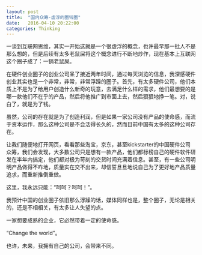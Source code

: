 ```yaml
---
layout: post
title:  "国内众筹-虚浮的圈钱圈"
date:   2016-04-10 20:22:00
categories: Thinking
---
```




一谈到互联网思维，其实一开始这就是一个很虚浮的概念，也许最早那一批人不是那么想的，但是后续有太多老鼠屎将这个概念进行不断地炒作，现在基本上互联网这个圈子成了：一锅老鼠屎。

在硬件创业圈子的创业公司呆了接近两年时间，通过每天浏览的信息，我深感硬件创业其实也是一个非常，非常，非常浮躁的圈子。首先，有太多硬件公司，他们本质上不是为了给用户创造什么新奇的玩意，去满足什么样的需求，他们最想要的是哪一款他们不在乎的产品，然后将他推广到市面上去，然后狠狠地挣一笔。对，说白了，就是为了钱。

虽然，公司的存在就是为了创造利润，但是如果一家公司没有产品的使命感，而流于资本运作，那么这种公司是不会活得长久的，然而目前中国有太多的这种公司存在。

让我们随便地打开网页，看看那些淘宝，京东，甚至kickstarter的中国硬件公司众筹，我们会发现，大多数公司只是想有一款产品，他们都标榜自己的硬件软件研发在半年内搞定，他们都对极为苛刻的交货时间充满着信息。甚至，有一些公司明明产品做得不咋地，质量实在交不出来，却信誓旦旦地说自己为了更好地产品质量追求，而重新推倒重做。

这里，我永远只能：“呵呵？呵呵！”。

我预计中国的创业圈子依旧那么浮躁的话，媒体同样也是，整个圈子，无论是相关的，还是不相相关，有太多让人失望的点。

一家想要成熟的企业，它必然带着一定的使命感。

“Change the world”。


也许，未来，我拥有自己的公司，会带来不同。
